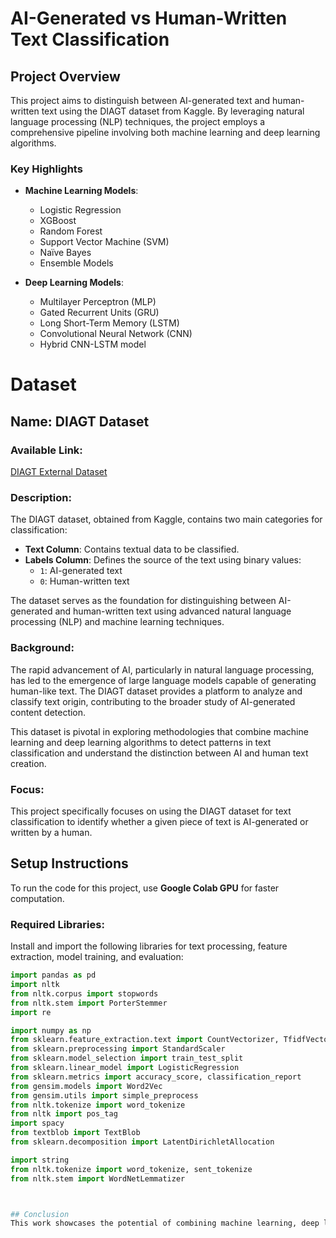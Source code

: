 # AI-Generated vs Human-Written Text Classification

## Project Overview

This project aims to distinguish between AI-generated text and human-written text using the DIAGT dataset from Kaggle. By leveraging natural language processing (NLP) techniques, the project employs a comprehensive pipeline involving both machine learning and deep learning algorithms.

### Key Highlights

- **Machine Learning Models**:
  - Logistic Regression
  - XGBoost
  - Random Forest
  - Support Vector Machine (SVM)
  - Naïve Bayes
  - Ensemble Models

- **Deep Learning Models**:
  - Multilayer Perceptron (MLP)
  - Gated Recurrent Units (GRU)
  - Long Short-Term Memory (LSTM)
  - Convolutional Neural Network (CNN)
  - Hybrid CNN-LSTM model
# Dataset

## Name: DIAGT Dataset  

### Available Link:  
[DIAGT External Dataset](https://www.kaggle.com/datasets/xxycbadpanda/daigt-external-dataset-v1)  

### Description:  
The DIAGT dataset, obtained from Kaggle, contains two main categories for classification:  
- **Text Column**: Contains textual data to be classified.  
- **Labels Column**: Defines the source of the text using binary values:  
  - `1`: AI-generated text  
  - `0`: Human-written text  

The dataset serves as the foundation for distinguishing between AI-generated and human-written text using advanced natural language processing (NLP) and machine learning techniques.  

### Background:  
The rapid advancement of AI, particularly in natural language processing, has led to the emergence of large language models capable of generating human-like text. The DIAGT dataset provides a platform to analyze and classify text origin, contributing to the broader study of AI-generated content detection.  

This dataset is pivotal in exploring methodologies that combine machine learning and deep learning algorithms to detect patterns in text classification and understand the distinction between AI and human text creation.  

### Focus:  
This project specifically focuses on using the DIAGT dataset for text classification to identify whether a given piece of text is AI-generated or written by a human.  

## Setup Instructions  
To run the code for this project, use **Google Colab GPU** for faster computation.  

### Required Libraries:  
Install and import the following libraries for text processing, feature extraction, model training, and evaluation:  

```python
import pandas as pd
import nltk
from nltk.corpus import stopwords
from nltk.stem import PorterStemmer
import re

import numpy as np
from sklearn.feature_extraction.text import CountVectorizer, TfidfVectorizer
from sklearn.preprocessing import StandardScaler
from sklearn.model_selection import train_test_split
from sklearn.linear_model import LogisticRegression
from sklearn.metrics import accuracy_score, classification_report
from gensim.models import Word2Vec
from gensim.utils import simple_preprocess
from nltk.tokenize import word_tokenize
from nltk import pos_tag
import spacy
from textblob import TextBlob
from sklearn.decomposition import LatentDirichletAllocation

import string
from nltk.tokenize import word_tokenize, sent_tokenize
from nltk.stem import WordNetLemmatizer



## Conclusion
This work showcases the potential of combining machine learning, deep learning, and NLP techniques for AI-based text analysis and classification. It provides a foundation for further advancements in distinguishing AI-generated text from human-written content.
